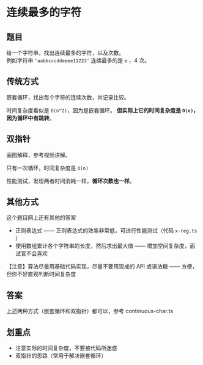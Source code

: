 # 连续最多的字符

## 题目

给一个字符串，找出连续最多的字符，以及次数。<br>
例如字符串 `'aabbcccddeeee11223'` 连续最多的是 `e` ，4 次。

## 传统方式

嵌套循环，找出每个字符的连续次数，并记录比较。

时间复杂度看似是 `O(n^2)`，因为是嵌套循环。 **但实际上它的时间复杂度是 `O(n)`，因为循环中有跳转**。

## 双指针

画图解释，参考视频讲解。

只有一次循环，时间复杂度是 `O(n)`

性能测试，发现两者时间消耗一样，**循环次数也一样**。

## 其他方式

这个题目网上还有其他的答案

- 正则表达式 —— 正则表达式的效率非常低，可进行性能测试（代码 `x-reg.ts` ）
- 使用数组累计各个字符串的长度，然后求出最大值 —— 增加空间复杂度，面试官不会喜欢

【注意】算法尽量用基础代码实现，尽量不要用现成的 API 或语法糖 —— 方便，但你不好直观判断时间复杂度

## 答案

上述两种方式（嵌套循环和双指针）都可以，参考 continuous-char.ts

## 划重点

- 注意实际的时间复杂度，不要被代码所迷惑
- 双指针的思路（常用于解决嵌套循环）
